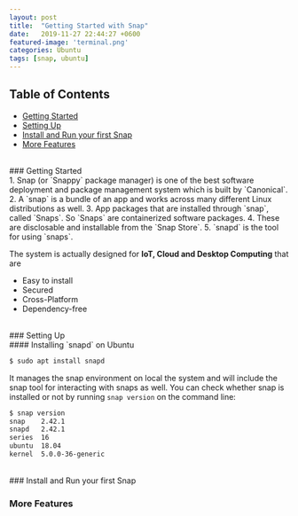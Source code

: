 ```yaml
---
layout: post
title:  "Getting Started with Snap"
date:   2019-11-27 22:44:27 +0600
featured-image: 'terminal.png'
categories: Ubuntu
tags: [snap, ubuntu]
---
```


## Table of Contents
* [Getting Started](#getting-started)
* [Setting Up](#setting-up)
* [Install and Run your first Snap](#install-and-run-your-first-snap)
* [More Features](#more-features)

<br/>
### Getting Started
<br/>
1. Snap (or `Snappy` package manager) is one of the best software deployment and package management system which is built by `Canonical`.
2. A `snap` is a bundle of an app and works across many different Linux distributions as well.
3. App packages that are installed through `snap`, called `Snaps`. So `Snaps` are containerized software packages.
4. These are disclosable and installable from the `Snap Store`.
5. `snapd` is the tool for using `snaps`.


The system is actually designed for **IoT, Cloud and Desktop Computing** that are
* Easy to install
* Secured
* Cross-Platform
* Dependency-free

<br/>
### Setting Up
<br/>
#### Installing `snapd` on Ubuntu

```bash
$ sudo apt install snapd
```

It manages the snap environment on local the system and will include the snap tool for interacting with snaps as well. You can check whether snap is installed or not by running `snap version` on the command line:

```bash
$ snap version
snap    2.42.1
snapd   2.42.1
series  16
ubuntu  18.04
kernel  5.0.0-36-generic
```
<br/>
### Install and Run your first Snap

### More Features
